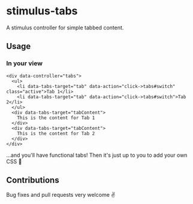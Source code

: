 # stimulus-tabs

A stimulus controller for simple tabbed content.

## Usage

### In your view

```
<div data-controller="tabs">
  <ul>
    <li data-tabs-target="tab" data-action="click->tabs#switch" class="active">Tab 1</li>
    <li data-tabs-target="tab" data-action="click->tabs#switch">Tab 2</li>
  </ul>
  <div data-tabs-target="tabContent">
    This is the content for Tab 1
  </div>
  <div data-tabs-target="tabContent">
    This is the content for Tab 2
  </div>
</div>
```

...and you'll have functional tabs! Then it's just up to you to add your own CSS 🌸

## Contributions

Bug fixes and pull requests very welcome ✌️

